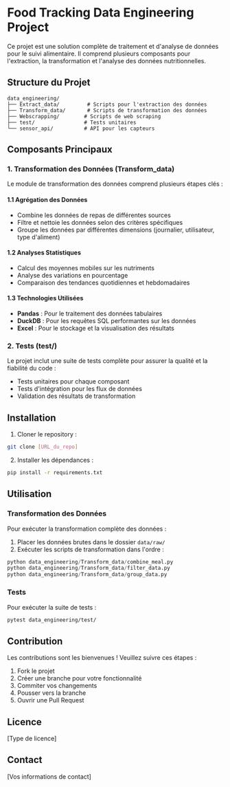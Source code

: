 # Food Tracking Data Engineering Project

Ce projet est une solution complète de traitement et d'analyse de données pour le suivi alimentaire. Il comprend plusieurs composants pour l'extraction, la transformation et l'analyse des données nutritionnelles.

## Structure du Projet

```
data_engineering/
├── Extract_data/         # Scripts pour l'extraction des données
├── Transform_data/       # Scripts de transformation des données
├── Webscrapping/        # Scripts de web scraping
├── test/                # Tests unitaires
└── sensor_api/          # API pour les capteurs
```

## Composants Principaux

### 1. Transformation des Données (Transform_data)

Le module de transformation des données comprend plusieurs étapes clés :

#### 1.1 Agrégation des Données
- Combine les données de repas de différentes sources
- Filtre et nettoie les données selon des critères spécifiques
- Groupe les données par différentes dimensions (journalier, utilisateur, type d'aliment)

#### 1.2 Analyses Statistiques
- Calcul des moyennes mobiles sur les nutriments
- Analyse des variations en pourcentage
- Comparaison des tendances quotidiennes et hebdomadaires

#### 1.3 Technologies Utilisées
- **Pandas** : Pour le traitement des données tabulaires
- **DuckDB** : Pour les requêtes SQL performantes sur les données
- **Excel** : Pour le stockage et la visualisation des résultats

### 2. Tests (test/)

Le projet inclut une suite de tests complète pour assurer la qualité et la fiabilité du code :
- Tests unitaires pour chaque composant
- Tests d'intégration pour les flux de données
- Validation des résultats de transformation

## Installation

1. Cloner le repository :
```bash
git clone [URL_du_repo]
```

2. Installer les dépendances :
```bash
pip install -r requirements.txt
```

## Utilisation

### Transformation des Données

Pour exécuter la transformation complète des données :

1. Placer les données brutes dans le dossier `data/raw/`
2. Exécuter les scripts de transformation dans l'ordre :
```python
python data_engineering/Transform_data/combine_meal.py
python data_engineering/Transform_data/filter_data.py
python data_engineering/Transform_data/group_data.py
```

### Tests

Pour exécuter la suite de tests :
```bash
pytest data_engineering/test/
```

## Contribution

Les contributions sont les bienvenues ! Veuillez suivre ces étapes :
1. Fork le projet
2. Créer une branche pour votre fonctionnalité
3. Commiter vos changements
4. Pousser vers la branche
5. Ouvrir une Pull Request

## Licence

[Type de licence]

## Contact

[Vos informations de contact]

